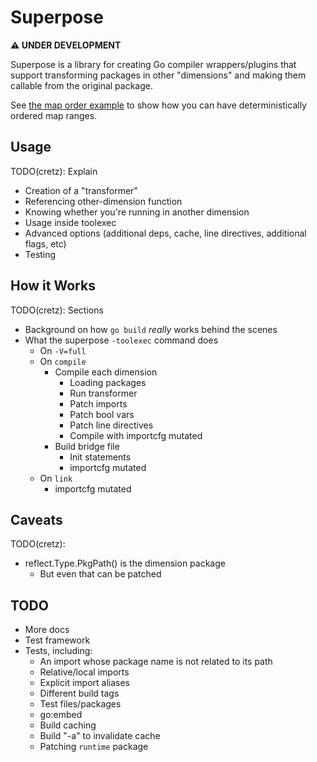 # Superpose

**⚠️ UNDER DEVELOPMENT**

Superpose is a library for creating Go compiler wrappers/plugins that support transforming packages in other
"dimensions" and making them callable from the original package.

See [the map order example](example/maporder) to show how you can have deterministically ordered map ranges.

## Usage

TODO(cretz): Explain
* Creation of a "transformer"
* Referencing other-dimension function
* Knowing whether you're running in another dimension
* Usage inside toolexec
* Advanced options (additional deps, cache, line directives, additional flags, etc)
* Testing

## How it Works

TODO(cretz): Sections
* Background on how `go build` _really_ works behind the scenes
* What the superpose `-toolexec` command does
  * On `-V=full`
  * On `compile`
    * Compile each dimension
      * Loading packages
      * Run transformer
      * Patch imports
      * Patch bool vars
      * Patch line directives
      * Compile with importcfg mutated
    * Build bridge file
      * Init statements
      * importcfg mutated
  * On `link`
    * importcfg mutated

## Caveats

TODO(cretz):

* reflect.Type.PkgPath() is the dimension package
  * But even that can be patched

## TODO

* More docs
* Test framework
* Tests, including:
  * An import whose package name is not related to its path
  * Relative/local imports
  * Explicit import aliases
  * Different build tags
  * Test files/packages
  * go:embed
  * Build caching
  * Build "-a" to invalidate cache
  * Patching `runtime` package